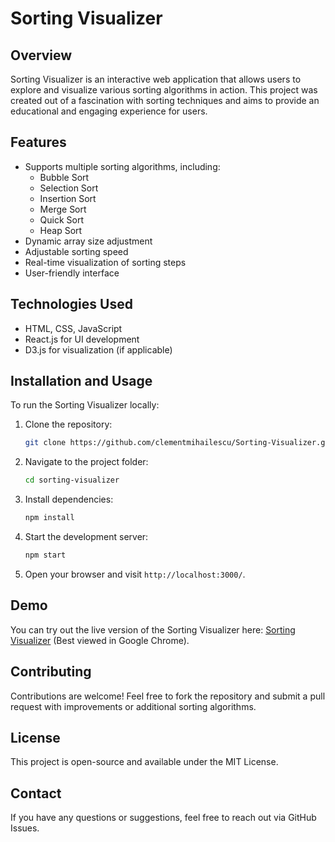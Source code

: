 # Sorting Visualizer

## Overview
Sorting Visualizer is an interactive web application that allows users to explore and visualize various sorting algorithms in action. This project was created out of a fascination with sorting techniques and aims to provide an educational and engaging experience for users.

## Features
- Supports multiple sorting algorithms, including:
  - Bubble Sort
  - Selection Sort
  - Insertion Sort
  - Merge Sort
  - Quick Sort
  - Heap Sort
- Dynamic array size adjustment
- Adjustable sorting speed
- Real-time visualization of sorting steps
- User-friendly interface

## Technologies Used
- HTML, CSS, JavaScript
- React.js for UI development
- D3.js for visualization (if applicable)

## Installation and Usage
To run the Sorting Visualizer locally:
1. Clone the repository:
   ```sh
   git clone https://github.com/clementmihailescu/Sorting-Visualizer.git
   ```
2. Navigate to the project folder:
   ```sh
   cd sorting-visualizer
   ```
3. Install dependencies:
   ```sh
   npm install
   ```
4. Start the development server:
   ```sh
   npm start
   ```
5. Open your browser and visit `http://localhost:3000/`.

## Demo
You can try out the live version of the Sorting Visualizer here: [Sorting Visualizer](https://shilpamimishraShilpa-28.github.io/sorting-visualizer/) (Best viewed in Google Chrome).

## Contributing
Contributions are welcome! Feel free to fork the repository and submit a pull request with improvements or additional sorting algorithms.

## License
This project is open-source and available under the MIT License.

## Contact
If you have any questions or suggestions, feel free to reach out via GitHub Issues.


